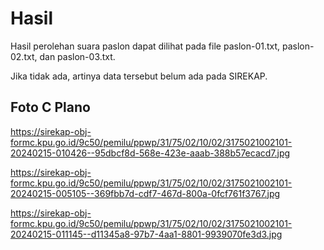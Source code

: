 # Hasil

Hasil perolehan suara paslon dapat dilihat pada file paslon-01.txt, paslon-02.txt, dan paslon-03.txt.

Jika tidak ada, artinya data tersebut belum ada pada SIREKAP.

## Foto C Plano

https://sirekap-obj-formc.kpu.go.id/9c50/pemilu/ppwp/31/75/02/10/02/3175021002101-20240215-010426--95dbcf8d-568e-423e-aaab-388b57ecacd7.jpg

https://sirekap-obj-formc.kpu.go.id/9c50/pemilu/ppwp/31/75/02/10/02/3175021002101-20240215-005105--369fbb7d-cdf7-467d-800a-0fcf761f3767.jpg

https://sirekap-obj-formc.kpu.go.id/9c50/pemilu/ppwp/31/75/02/10/02/3175021002101-20240215-011145--d11345a8-97b7-4aa1-8801-9939070fe3d3.jpg
